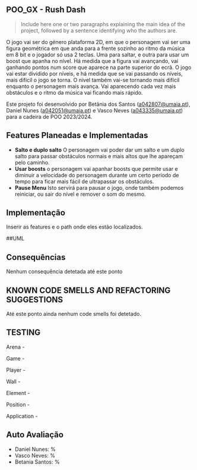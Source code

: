 ## POO_GX - Rush Dash

> Include here one or two paragraphs explaining the main idea of the project, followed by a sentence identifying who the authors are.

O jogo vai ser do género plataforma 2D, em que o personagem vai ser uma figura geométrica em que anda para a frente sozinho ao ritmo da música em 8 bit e o jogador só usa 2 teclas. Uma para saltar, e outra para usar um boost que apanha no nível. 
Há medida que a figura vai avançando, vai ganhando pontos num score que aparece na parte superior do ecrã.
O jogo vai estar dividido por níveis, e há medida que se vai passando os níveis, mais difícil o jogo se torna.
O nível também vai-se tornando mais difícil enquanto o personagem mais avança. Vai aparecendo cada vez mais obstáculos e o ritmo da música vai ficando mais rápido.

Este projeto foi desenvolvido por Betânia dos Santos (a042807@umaia.pt), Daniel Nunes (a042051@umaia.pt) e Vasco Neves (a043335@umaia.pt) para a cadeira de POO 2023/2024.

## Features Planeadas e Implementadas

- **Salto e duplo salto** O personagem vai poder dar um salto e um duplo salto para passar obstáculos normais e mais altos que lhe apareçam pelo caminho.
- **Usar boosts** o personagem vai apanhar boosts que permite usar e diminuir a velocidade do personagem durante um certo período de tempo para ficar mais fácil de ultrapassar os obstáculos.
- **Pause Menu** Isto servirá para pausar o jogo, onde também podemos reiniciar, ou sair do nível e remover o som do mesmo.


## Implementação

Inserir as features e o path onde eles estão localizados.

##UML


## Consequências

Nenhum consequência detetada até este ponto

## KNOWN CODE SMELLS AND REFACTORING SUGGESTIONS

Até este ponto ainda nenhum code smells foi detetado.

## TESTING

Arena - 

Game - 

Player - 

Wall - 

Element - 

Position - 

Application - 

## Auto Avaliação

- Daniel Nunes: %
- Vasco Neves: %
- Betania Santos: %
